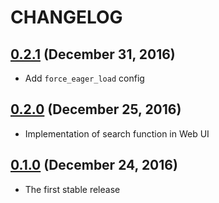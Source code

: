 # CHANGELOG
## [0.2.1](https://github.com/muramurasan/okuribito_rails/releases/tag/v0.2.1) (December 31, 2016)
* Add `force_eager_load` config
## [0.2.0](https://github.com/muramurasan/okuribito_rails/releases/tag/v0.2.0) (December 25, 2016)
* Implementation of search function in Web UI
## [0.1.0](https://github.com/muramurasan/okuribito_rails/releases/tag/v0.1.0) (December 24, 2016)
* The first stable release

